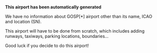 **This airport has been automatically generated**

We have no information about GOSP[*] airport other than its name, ICAO and location (SN).

This airport will have to be done from scratch, which includes adding runways, taxiways, parking locations, boundaries...

Good luck if you decide to do this airport!